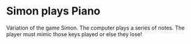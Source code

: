 # Simon plays Piano
Variation of the game Simon. The computer plays a series of notes. The player must mimic those keys played or else they lose!
